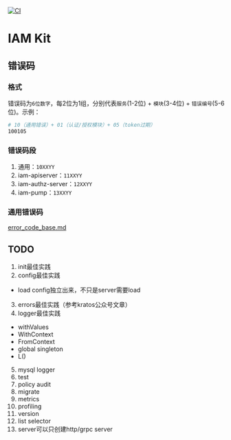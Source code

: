 [![CI](https://github.com/che-kwas/iam-kit/actions/workflows/ci.yaml/badge.svg?branch=main)](https://github.com/che-kwas/iam-kit/actions/workflows/ci.yaml)

# IAM Kit

## 错误码

### 格式

错误码为`6位数字`，每2位为1组，分别代表`服务`(1-2位) + `模块`(3-4位) + `错误编号`(5-6位)。示例：

```sh
# 10（通用错误）+ 01（认证/授权模块）+ 05（token过期）
100105
```

### 错误码段

1. 通用：`10XXYY`
2. iam-apiserver：`11XXYY`
3. iam-authz-server：`12XXYY`
4. iam-pump：`13XXYY`

### 通用错误码

[error_code_base.md](error_code_base.md)

## TODO

1. init最佳实践
2. config最佳实践
  - load config独立出来，不只是server需要load
3. errors最佳实践（参考kratos公众号文章）
4. logger最佳实践
  - withValues
  - WithContext
  - FromContext
  - global singleton
  - L()
5. mysql logger
6. test
7. policy audit
8. migrate
9. metrics
10. profiling
11. version
12. list selector
13. server可以只创建http/grpc server
